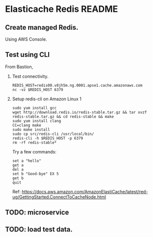 # Elasticache Redis README

## Create managed Redis.

Using AWS Console.


## Test using CLI
From Bastion,

1. Test connectivity.
    ```
    REDIS_HOST=redis00.v8jh5m.ng.0001.apse1.cache.amazonaws.com
    nc -vz $REDIS_HOST 6379
    ```

2. Setup redis-cli on Amazon Linux 1
    ```
    sudo yum install gcc 
    wget http://download.redis.io/redis-stable.tar.gz && tar xvzf redis-stable.tar.gz && cd redis-stable && make
    sudo yum install clang
    CC=clang make
    sudo make install
    sudo cp src/redis-cli /usr/local/bin/
    redis-cli -h $REDIS_HOST -p 6379
    rm -rf redis-stable*
    ```

    Try a few commands:
    ```
    set a "hello"
    get a
    del a
    set b "Good-bye" EX 5 
    get b
    quit
    ```

    Ref: https://docs.aws.amazon.com/AmazonElastiCache/latest/red-ug/GettingStarted.ConnectToCacheNode.html

## TODO: microservice

## TODO: load test data.
